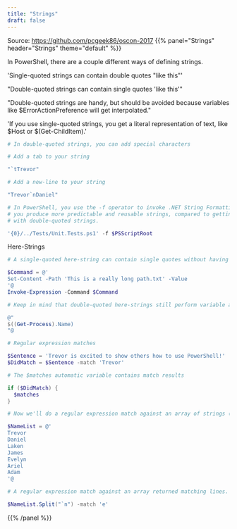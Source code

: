 ```yaml
---
title: "Strings"
draft: false
---
```


Source: https://github.com/pcgeek86/oscon-2017
{{% panel="Strings" header="Strings" theme="default" %}}


In PowerShell, there are a couple different ways of defining strings.

'Single-quoted strings can contain double quotes "like this"'

"Double-quoted strings can contain single quotes 'like this'"

"Double-quoted strings are handy, but should be avoided because variables like $ErrorActionPreference will get interpolated."

'If you use single-quoted strings, you get a literal representation of text, like $Host or $(Get-ChildItem).'

```powershell
# In double-quoted strings, you can add special characters

# Add a tab to your string

"`tTrevor"
```

```powershell
# Add a new-line to your string

"Trevor`nDaniel"
```

```powershell
# In PowerShell, you use the -f operator to invoke .NET String Formatting. By using template strings,
# you produce more predictable and reusable strings, compared to getting accidental interpolation 
# with double-quoted strings.

'{0}/../Tests/Unit.Tests.ps1' -f $PSScriptRoot
```

Here-Strings

```powershell
# A single-quoted here-string can contain single quotes without having to double them up.

$Command = @'
Set-Content -Path 'This is a really long path.txt' -Value
'@
Invoke-Expression -Command $Command
```

```powershell
# Keep in mind that double-quoted here-strings still perform variable and subexpression expansion

@"
$((Get-Process).Name)
"@
```

```powershell
# Regular expression matches

$Sentence = 'Trevor is excited to show others how to use PowerShell!'
$DidMatch = $Sentence -match 'Trevor'
```

```powershell
# The $matches automatic variable contains match results

if ($DidMatch) {
  $matches
}
```

```powershell
# Now we'll do a regular expression match against an array of strings (think grep)

$NameList = @'
Trevor
Daniel
Laken
James
Evelyn
Ariel
Adam
'@
```

```powershell
# A regular expression match against an array returned matching lines.

$NameList.Split("`n") -match 'e'
```
{{% /panel %}}
